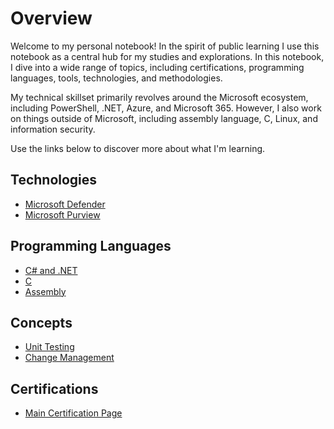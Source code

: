 # Overview

Welcome to my personal notebook! In the spirit of public learning I use this notebook as a central hub for my studies and explorations. In this notebook, I dive into a wide range of topics, including certifications, programming languages, tools, technologies, and methodologies.

My technical skillset primarily revolves around the Microsoft ecosystem, including PowerShell, .NET, Azure, and Microsoft 365. However, I also work on things outside of Microsoft, including assembly language, C, Linux, and information security.

Use the links below to discover more about what I'm learning.


## Technologies

- [Microsoft Defender](/topics/technologies/defender.md)
- [Microsoft Purview](/topics/technologies/purview.md)

## Programming Languages

- [C# and .NET](/topics/languages/dotnet.md)
- [C](/topics/languages/c.md)
- [Assembly](/topics/languages/assembly.md)

## Concepts

- [Unit Testing](/topics/concepts/unit_testing.md)
- [Change Management](/topics/concepts/change_management.md)

## Certifications

- [Main Certification Page](/topics/certifications/certifications.md)

